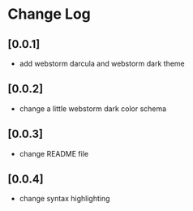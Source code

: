 # Change Log

## [0.0.1]

- add webstorm darcula and webstorm dark theme

## [0.0.2]

- change a little webstorm dark color schema

## [0.0.3]

- change README file

## [0.0.4]

- change syntax highlighting